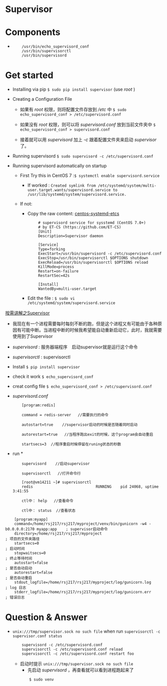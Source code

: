 ﻿# Supervisor


# Components

* 
    ```
        /usr/bin/echo_supervisord_conf
        /usr/bin/supervisorctl
        /usr/bin/supervisord
    ```
    
    
# Get started

* Installing via pip
    `$ sudo pip install supervisor` (use *root* )
    
* Creating a Configuration File
    * 如果有 *root* 权限，则将配置文件存放到 */etc* 中
        `$ sudo echo_supervisord_conf > /etc/supervisord.conf`
    * 如果没有 *root* 权限，则可以将 *supervisord.conf* 放到当前文件夹中
        `$ echo_supervisord_conf > supervisord.conf`
        
    * 接着就可以用 *supervisord* 加上 *-c* 跟着配置文件夹来启动 *supervisor* 了。
    
* Running supervisord
    `$ sudo supervisord -c /etc/supervisord.conf`
    
* Running supervisord automatically on startup
    * First Try this in CentOS 7 :`$ systemctl enable supervisord.service`
        * If worked : `Created symlink from /etc/systemd/system/multi-user.target.wants/supervisord.service to /usr/lib/systemd/system/supervisord.service.`
        
    * If not:
        * Copy the raw content: [centos-systemd-etcs](https://github.com/Supervisor/initscripts/blob/master/centos-systemd-etcs)
        ```
                # supervisord service for sysstemd (CentOS 7.0+)
                # by ET-CS (https://github.com/ET-CS)
                [Unit]
                Description=Supervisor daemon

                [Service]
                Type=forking
                ExecStart=/usr/bin/supervisord -c /etc/supervisord.conf
                ExecStop=/usr/bin/supervisorctl $OPTIONS shutdown
                ExecReload=/usr/bin/supervisorctl $OPTIONS reload
                KillMode=process
                Restart=on-failure
                RestartSec=42s

                [Install]
                WantedBy=multi-user.target
        
        ```
        
        * Edit the file : `$ sudo vi /etc/systemd/system/supervisord.service`
        

[按需讲解之Supervisor](http://www.cnblogs.com/yjf512/archive/2012/03/05/2380496.html)

* 我现在有一个进程需要每时每刻不断的跑，但是这个进程又有可能由于各种原因有可能中断。当进程中断的时候我希望能自动重新启动它，此时，我就需要使用到了Supervisor

* *supervisord* : 服务器端程序　启动supervisor就是运行这个命令
* *supervisorctl* : supervisorctl

* Install
    `$ pip install supervisor`
    
* check it work
    `$ echo_supervisord_conf`
    
* creat config file
    `$ echo_supervisord_conf > /etc/supervisord.conf`
    
* *supervisord.conf* 
    ```
        [program:redis]

        command = redis-server   //需要执行的命令

        autostart=true    //supervisor启动的时候是否随着同时启动

        autorestart=true   //当程序跑出exit的时候，这个program会自动重启

        startsecs=3  //程序重启时候停留在runing状态的秒数
    
    ```
    
* run
    * 
    ```
        supervisord    //启动supervisor

        supervisorctl   //打开命令行

        [root@vm14211 ~]# supervisorctl 
        redis                            RUNNING    pid 24068, uptime 3:41:55

        ctl中： help   //查看命令

        ctl中： status  //查看状态    
    
    ```
    
    
    
```
    [program:myapp]
    command=/home/rsj217/rsj217/myproject/venv/bin/gunicorn -w4 -b0.0.0.0:2170 myapp:app    ; supervisor启动命令
    directory=/home/rsj217/rsj217/myproject                                                 ; 项目的文件夹路径
    startsecs=0                                                                             ; 启动时间
    stopwaitsecs=0                                                                          ; 终止等待时间
    autostart=false                                                                         ; 是否自动启动
    autorestart=false                                                                       ; 是否自动重启
    stdout_logfile=/home/rsj217/rsj217/myproject/log/gunicorn.log                           ; log 日志
    stderr_logfile=/home/rsj217/rsj217/myproject/log/gunicorn.err                           ; 错误日志

```
    
    
    
    
    
    
    
# Question & Answer

* `unix:///tmp/supervisor.sock no such file` when run `supervisorctl -c supervisor.conf status`
    ```
        supervisord -c /etc/supervisord.conf
        supervisorctl -c /etc/supervisord.conf reload
        supervisorctl -c /etc/supervisord.conf restart foo
    
    ```
    * 启动时提示 `unix:///tmp/supervisor.sock no such file`
        * 先启动 *supervisord* ，再查看就可以看到进程跑起来了
        ```
            $ sudo venv
        ```
    
    
    
    
    
    
    
    
    
    
    
    
    
    
    
    
    
    
